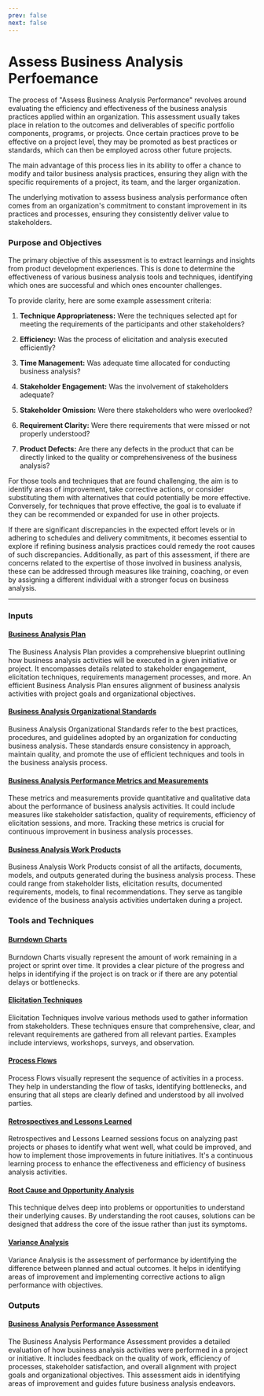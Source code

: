 ```yaml
---
prev: false
next: false
---
```


# Assess Business Analysis Perfoemance

The process of "Assess Business Analysis Performance" revolves around evaluating the efficiency and effectiveness of the business analysis practices applied within an organization. This assessment usually takes place in relation to the outcomes and deliverables of specific portfolio components, programs, or projects. Once certain practices prove to be effective on a project level, they may be promoted as best practices or standards, which can then be employed across other future projects.

The main advantage of this process lies in its ability to offer a chance to modify and tailor business analysis practices, ensuring they align with the specific requirements of a project, its team, and the larger organization.

The underlying motivation to assess business analysis performance often comes from an organization's commitment to constant improvement in its practices and processes, ensuring they consistently deliver value to stakeholders.

### Purpose and Objectives

The primary objective of this assessment is to extract learnings and insights from product development experiences. This is done to determine the effectiveness of various business analysis tools and techniques, identifying which ones are successful and which ones encounter challenges.

To provide clarity, here are some example assessment criteria:

1. **Technique Appropriateness:** Were the techniques selected apt for meeting the requirements of the participants and other stakeholders?

2. **Efficiency:** Was the process of elicitation and analysis executed efficiently?

3. **Time Management:** Was adequate time allocated for conducting business analysis?

4. **Stakeholder Engagement:** Was the involvement of stakeholders adequate?

5. **Stakeholder Omission:** Were there stakeholders who were overlooked?

6. **Requirement Clarity:** Were there requirements that were missed or not properly understood?

7. **Product Defects:** Are there any defects in the product that can be directly linked to the quality or comprehensiveness of the business analysis?

For those tools and techniques that are found challenging, the aim is to identify areas of improvement, take corrective actions, or consider substituting them with alternatives that could potentially be more effective. Conversely, for techniques that prove effective, the goal is to evaluate if they can be recommended or expanded for use in other projects.

If there are significant discrepancies in the expected effort levels or in adhering to schedules and delivery commitments, it becomes essential to explore if refining business analysis practices could remedy the root causes of such discrepancies. Additionally, as part of this assessment, if there are concerns related to the expertise of those involved in business analysis, these can be addressed through measures like training, coaching, or even by assigning a different individual with a stronger focus on business analysis.

---

### Inputs

#### [Business Analysis Plan](/content/gist/business-analysis/inputs-outputs/assessment-of-business-value.md)

The Business Analysis Plan provides a comprehensive blueprint outlining how business analysis activities will be executed in a given initiative or project. It encompasses details related to stakeholder engagement, elicitation techniques, requirements management processes, and more. An efficient Business Analysis Plan ensures alignment of business analysis activities with project goals and organizational objectives.

#### [Business Analysis Organizational Standards](/content/gist/business-analysis/inputs-outputs/assessment-of-business-value.md)

Business Analysis Organizational Standards refer to the best practices, procedures, and guidelines adopted by an organization for conducting business analysis. These standards ensure consistency in approach, maintain quality, and promote the use of efficient techniques and tools in the business analysis process.

#### [Business Analysis Performance Metrics and Measurements](/content/gist/business-analysis/inputs-outputs/assessment-of-business-value.md)

These metrics and measurements provide quantitative and qualitative data about the performance of business analysis activities. It could include measures like stakeholder satisfaction, quality of requirements, efficiency of elicitation sessions, and more. Tracking these metrics is crucial for continuous improvement in business analysis processes.

#### [Business Analysis Work Products](/content/gist/business-analysis/inputs-outputs/assessment-of-business-value.md)

Business Analysis Work Products consist of all the artifacts, documents, models, and outputs generated during the business analysis process. These could range from stakeholder lists, elicitation results, documented requirements, models, to final recommendations. They serve as tangible evidence of the business analysis activities undertaken during a project.

### Tools and Techniques

#### [Burndown Charts](/content/gist/business-analysis/tools-techniques/benchmarking.md)

Burndown Charts visually represent the amount of work remaining in a project or sprint over time. It provides a clear picture of the progress and helps in identifying if the project is on track or if there are any potential delays or bottlenecks.

#### [Elicitation Techniques](/content/gist/business-analysis/tools-techniques/benchmarking.md)

Elicitation Techniques involve various methods used to gather information from stakeholders. These techniques ensure that comprehensive, clear, and relevant requirements are gathered from all relevant parties. Examples include interviews, workshops, surveys, and observation.

#### [Process Flows](/content/gist/business-analysis/tools-techniques/benchmarking.md)

Process Flows visually represent the sequence of activities in a process. They help in understanding the flow of tasks, identifying bottlenecks, and ensuring that all steps are clearly defined and understood by all involved parties.

#### [Retrospectives and Lessons Learned](/content/gist/business-analysis/tools-techniques/benchmarking.md)

Retrospectives and Lessons Learned sessions focus on analyzing past projects or phases to identify what went well, what could be improved, and how to implement those improvements in future initiatives. It's a continuous learning process to enhance the effectiveness and efficiency of business analysis activities.

#### [Root Cause and Opportunity Analysis](/content/gist/business-analysis/tools-techniques/benchmarking.md)

This technique delves deep into problems or opportunities to understand their underlying causes. By understanding the root causes, solutions can be designed that address the core of the issue rather than just its symptoms.

#### [Variance Analysis](/content/gist/business-analysis/tools-techniques/benchmarking.md)

Variance Analysis is the assessment of performance by identifying the difference between planned and actual outcomes. It helps in identifying areas of improvement and implementing corrective actions to align performance with objectives.

### Outputs

#### [Business Analysis Performance Assessment](/content/gist/business-analysis/inputs-outputs/assessment-of-business-value.md)

The Business Analysis Performance Assessment provides a detailed evaluation of how business analysis activities were performed in a project or initiative. It includes feedback on the quality of work, efficiency of processes, stakeholder satisfaction, and overall alignment with project goals and organizational objectives. This assessment aids in identifying areas of improvement and guides future business analysis endeavors.
